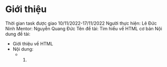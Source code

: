 # Giới thiệu
Thời gian task được giao 10/11/2022-17/11/2022
Người thực hiện: Lê Đức Ninh
Mentor: Nguyễn Quang Đức
Tên đề tài: Tìm hiểu về HTML cơ bản
Nội dung đề tài:
- Giới thiệu về HTML
- Nội dung:
  - 1.
